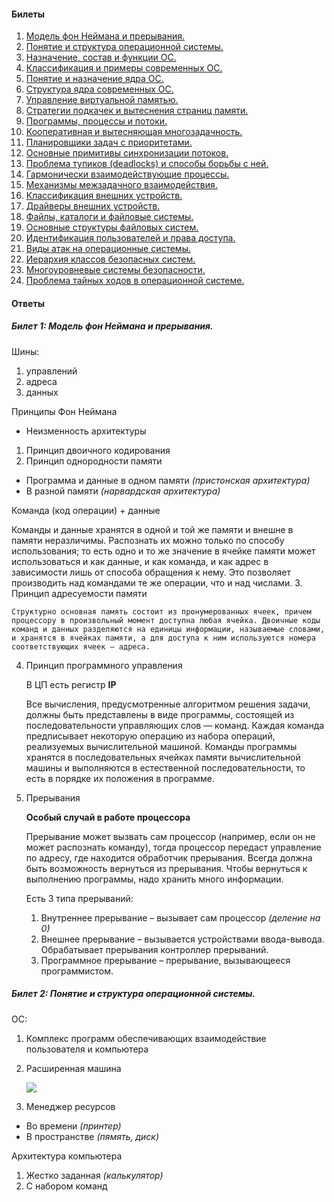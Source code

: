 #### Билеты

1. [Модель фон Неймана и прерывания.](https://github.com/slogger/UrFU-task/blob/master/1%20%D1%81%D0%B5%D0%BC%D0%B5%D1%81%D1%82%D1%80/%D0%9E%D0%A1/%D0%AD%D0%BA%D0%B7%D0%B0%D0%BC%D0%B5%D0%BD/os_ticket.md#%D0%91%D0%B8%D0%BB%D0%B5%D1%82-1-%D0%9C%D0%BE%D0%B4%D0%B5%D0%BB%D1%8C-%D1%84%D0%BE%D0%BD-%D0%9D%D0%B5%D0%B9%D0%BC%D0%B0%D0%BD%D0%B0-%D0%B8-%D0%BF%D1%80%D0%B5%D1%80%D1%8B%D0%B2%D0%B0%D0%BD%D0%B8%D1%8F)
2. [Понятие и структура операционной системы.](https://github.com/slogger/UrFU-task/blob/master/1%20%D1%81%D0%B5%D0%BC%D0%B5%D1%81%D1%82%D1%80/%D0%9E%D0%A1/%D0%AD%D0%BA%D0%B7%D0%B0%D0%BC%D0%B5%D0%BD/os_ticket.md#%D0%91%D0%B8%D0%BB%D0%B5%D1%82-2-%D0%9F%D0%BE%D0%BD%D1%8F%D1%82%D0%B8%D0%B5-%D0%B8-%D1%81%D1%82%D1%80%D1%83%D0%BA%D1%82%D1%83%D1%80%D0%B0-%D0%BE%D0%BF%D0%B5%D1%80%D0%B0%D1%86%D0%B8%D0%BE%D0%BD%D0%BD%D0%BE%D0%B9-%D1%81%D0%B8%D1%81%D1%82%D0%B5%D0%BC%D1%8B)
3. [Назначение, состав и функции ОС.]()
4. [Классификация и примеры современных ОС.]()
5. [Понятие и назначение ядра ОС.]()
6. [Структура ядра современных ОС.]()
7. [Управление виртуальной памятью.]()
8. [Стратегии подкачек и вытеснения страниц памяти.]()
9. [Программы, процессы и потоки.]()
10. [Кооперативная и вытесняющая многозадачность.]()
11. [Планировщики задач с приоритетами.]()
12. [Основные примитивы синхронизации потоков.]()
13. [Проблема тупиков (deadlocks) и способы борьбы с ней.]()
14. [Гармонически взаимодействующие процессы.]()
15. [Механизмы межзадачного взаимодействия.]()
16. [Классификация внешних устройств.]()
17. [Драйверы внешних устройств.]()
18. [Файлы, каталоги и файловые системы.]()
19. [Основные структуры файловых систем.]()
20. [Идентификация пользователей и права доступа.]()
21. [Виды атак на операционные системы.]()
22. [Иерархия классов безопасных систем.]()
23. [Многоуровневые системы безопасности.]()
24. [Проблема тайных ходов в операционной системе.]()

#### Ответы
##### Билет 1: Модель фон Неймана и прерывания.

[](https://raw.github.com/slogger/UrFU-task/master/1%20%D1%81%D0%B5%D0%BC%D0%B5%D1%81%D1%82%D1%80/%D0%9E%D0%A1/%D0%AD%D0%BA%D0%B7%D0%B0%D0%BC%D0%B5%D0%BD/src/img-1.png)

Шины:

1. управлений
2. адреса
3. данных

Принципы Фон Неймана

+ Неизменность архитектуры

1. Принцип двоичного кодирования
2. Принцип однородности памяти
  * Программа и данные в одном памяти *(пристонская архитектура)*
  * В разной памяти *(нарвардская архитектура)*
  
  Команда (код операции) + данные

  Команды и данные хранятся в одной и той же памяти и внешне в памяти неразличимы. Распознать их можно только по способу использования; то есть одно и то же значение в ячейке памяти может использоваться и как данные, и как команда, и как адрес в зависимости лишь от способа обращения к нему. Это позволяет производить над командами те же операции, что и над числами.
3. Принцип адресуемости памяти

    Структурно основная память состоит из пронумерованных ячеек, причем процессору в произвольный момент доступна любая ячейка. Двоичные коды команд и данных разделяются на единицы информации, называемые словами, и хранятся в ячейках памяти, а для доступа к ним используются номера соответствующих ячеек — адреса.
4. Принцип программного управления

    В ЦП есть регистр **IP**

    Все вычисления, предусмотренные алгоритмом решения задачи, должны быть представлены в виде программы, состоящей из последовательности управляющих слов — команд. Каждая команда предписывает некоторую операцию из набора операций, реализуемых вычислительной машиной. Команды программы хранятся в последовательных ячейках памяти вычислительной машины и выполняются в естественной последовательности, то есть в порядке их положения в программе.
5. Прерывания

    **Особый случай в работе процессора**

    Прерывание может вызвать сам процессор (например, если он не может распознать команду), тогда процессор передаст управление по адресу, где находится обработчик прерывания. Всегда должна быть возможность вернуться из прерывания. Чтобы вернуться к выполнению программы, надо хранить много информации.
    
    Есть 3 типа прерываний:
    
    1. Внутреннее прерывание – вызывает сам процессор *(деление на 0)*
    2. Внешнее прерывание – вызывается устройствами ввода-вывода. Обрабатывает прерывания контроллер прерываний.
    3. Программное прерывание – прерывание, вызывающееся программистом.
      
    

##### Билет 2: Понятие и структура операционной системы.
ОС:

1. Комплекс программ обеспечивающих взаимодействие пользователя и компьютера
2. Расширенная машина
 
    ![](https://raw.github.com/slogger/UrFU-task/master/1%20%D1%81%D0%B5%D0%BC%D0%B5%D1%81%D1%82%D1%80/%D0%9E%D0%A1/%D0%AD%D0%BA%D0%B7%D0%B0%D0%BC%D0%B5%D0%BD/src/img-1.png)
3. Менеджер ресурсов
  * Во времени *(принтер)*
  * В пространстве *(пямять, диск)*

Архитектура компьютера

1. Жестко заданная *(калькулятор)*
2. С набором команд
